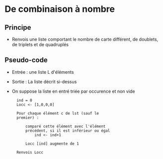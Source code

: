 # De combinaison à nombre

## Principe
* Renvois une liste comportant le nombre de carte différent, de doublets, de triplets et de quadruplés

## Pseudo-code

* Entrée : une liste L d'éléments
* Sortie : La liste décrit si-dessus

* On suppose la liste en entré triée par occurence et non vide
        
        ind = 0
        Locc <- [1,0,0,0]

        Pour chaque élément c de lst (sauf le
        premier) :

            comparé cette élément avec l'élément 
            précédent, si il est inférieur ou égal 
                ind <- ind+1

            Locc [ind] augmente de 1

        Renvois Locc
